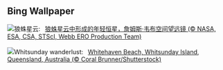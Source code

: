 ## Bing Wallpaper
![](https://www.bing.com/th?id=OHR.TarantulaNebula_ZH-CN9340300473_UHD.jpg&w=1000)狼蛛星云:&nbsp;&ensp;[狼蛛星云中形成的年轻恒星，詹姆斯·韦布空间望远镜 (© NASA, ESA, CSA, STScI, Webb ERO Production Team)](https://www.bing.com/th?id=OHR.TarantulaNebula_ZH-CN9340300473_UHD.jpg)
<br><br/>
![](https://www.bing.com/th?id=OHR.WhitsundaySwirl_EN-US2946291997_UHD.jpg&w=1000)Whitsunday wanderlust:&nbsp;&ensp;[Whitehaven Beach, Whitsunday Island, Queensland, Australia (© Coral Brunner/Shutterstock)](https://www.bing.com/th?id=OHR.WhitsundaySwirl_EN-US2946291997_UHD.jpg)
<br><br/>
